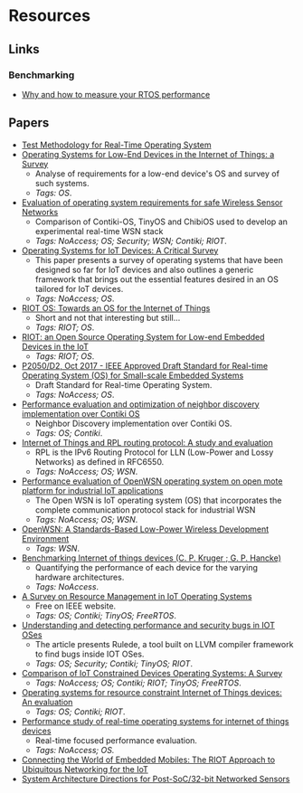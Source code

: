 # Resources

## Links

### Benchmarking

- [Why and how to measure your RTOS performance](https://www.embedded.com/design/operating-systems/4437792/Why-and-how-to-measure-your-RTOS-performance)

## Papers

- [Test Methodology for Real-Time Operating System](https://www.researchgate.net/publication/279842112_Test_Methodology_for_Real-Time_Operating_System)
- [Operating Systems for Low-End Devices in the Internet of Things: a Survey](https://hal.inria.fr/hal-01245551/file/IoT-OS-survey.pdf)
  - Analyse of requirements for a low-end device's OS and survey of such systems.
  - _Tags: OS_.
- [Evaluation of operating system requirements for safe Wireless Sensor Networks](http://sci-hub.tw/10.1109/iecon.2016.7793526)
  - Comparison of Contiki-OS, TinyOS and ChibiOS used to develop an experimental real-time WSN stack
  - _Tags: NoAccess; OS; Security; WSN; Contiki; RIOT_.
- [Operating Systems for IoT Devices: A Critical Survey](https://ieeexplore.ieee.org/document/7166231/)
  - This paper presents a survey of operating systems that have been designed so far for IoT devices and also outlines a generic framework that brings out the essential features desired in an OS tailored for IoT devices.
  - _Tags: NoAccess; OS_.
- [RIOT OS: Towards an OS for the Internet of Things](https://hal.inria.fr/hal-00945122/document)
  - Short and not that interesting but still...
  - _Tags: RIOT; OS_.
- [RIOT: an Open Source Operating System for Low-end Embedded Devices in the IoT](https://ieeexplore.ieee.org/document/8315125?reload=true)
  - _Tags: RIOT; OS_.
- [P2050/D2, Oct 2017 - IEEE Approved Draft Standard for Real-time Operating System (OS) for Small-scale Embedded Systems](https://ieeexplore.ieee.org/document/8283471/)
  - Draft Standard for Real-time Operating System.
  - _Tags: NoAccess; OS_.
- [Performance evaluation and optimization of neighbor discovery implementation over Contiki OS](http://eece.cu.edu.eg/~akhattab/files/ND.pdf)
  - Neighbor Discovery implementation over Contiki OS.
  - _Tags: OS; Contiki_.
- [Internet of Things and RPL routing protocol: A study and evaluation](https://ieeexplore.ieee.org/document/8117763/)
  - RPL is the IPv6 Routing Protocol for LLN (Low-Power and Lossy Networks) as defined in RFC6550.
  - _Tags: NoAccess; OS; WSN_.
- [Performance evaluation of OpenWSN operating system on open mote platform for industrial IoT applications](https://ieeexplore.ieee.org/document/7797791/)
  - The Open WSN is IoT operating system (OS) that incorporates the complete communication protocol stack for industrial WSN
  - _Tags: NoAccess; OS; WSN_.
- [OpenWSN: A Standards-Based Low-Power Wireless Development Environment](https://people.eecs.berkeley.edu/~pister/publications/2012/openwsnETT.pdf)
  - _Tags: WSN_.
- [Benchmarking Internet of things devices (C. P. Kruger ; G. P. Hancke)](https://ieeexplore.ieee.org/document/6945583/)
  - Quantifying the performance of each device for the varying hardware architectures.
  - _Tags: NoAccess_.
- [A Survey on Resource Management in IoT Operating Systems](https://ieeexplore.ieee.org/document/8300305/)
  - Free on IEEE website.
  - _Tags: OS; Contiki; TinyOS; FreeRTOS_.
- [Understanding and detecting performance and security bugs in IOT OSes](https://ieeexplore.ieee.org/document/7515933/)
  - The article presents Rulede, a tool built on LLVM compiler framework to find bugs inside IOT OSes.
  - _Tags: OS; Security; Contiki; TinyOS; RIOT_.
- [Comparison of IoT Constrained Devices Operating Systems: A Survey](https://ieeexplore.ieee.org/document/8308310/)
  - _Tags: NoAccess; OS; Contiki; RIOT; TinyOS; FreeRTOS_.
- [Operating systems for resource constraint Internet of Things devices: An evaluation](https://muep.mau.se/bitstream/handle/2043/20810/Operating%20systems%20for%20resource%20constraint%20Internet%20of%20Things%20devices%3A%20%20An%20evaluation.pdf?sequence=2&isAllowed=y)
  - _Tags: OS; Contiki; RIOT_.
- [Performance study of real-time operating systems for internet of things devices](https://ieeexplore.ieee.org/document/8371785/)
  - Real-time focused performance evaluation.
  - _Tags: NoAccess; OS._
- [Connecting the World of Embedded Mobiles: The RIOT Approach to Ubiquitous Networking for the IoT](https://arxiv.org/pdf/1801.02833.pdf)
- [System Architecture Directions for Post-SoC/32-bit Networked Sensors](https://www.researchgate.net/publication/327561337_System_Architecture_Directions_for_Post-SoC32-bit_Networked_Sensors)
